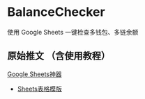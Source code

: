 # BalanceChecker
使用 Google Sheets 一键检查多钱包、多链余额


## 原始推文 （含使用教程）

[Google Sheets神器](https://twitter.com/gm365/status/1551827163095388161)



* [Sheets表格模版](https://docs.google.com/spreadsheets/d/1Zvgm9ITZvb36pOSD5oaSPeROMS8dGDltjKd-lcZczgc/edit?usp=sharing)
